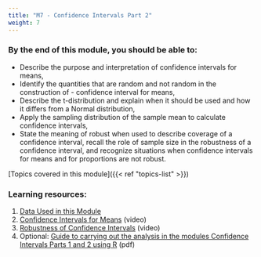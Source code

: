 ```yaml
---
title: "M7 - Confidence Intervals Part 2"
weight: 7
---
```


### By the end of this module, you should be able to:

- Describe the purpose and interpretation of confidence intervals for means,
- Identify the quantities that are random and not random in the construction of - confidence interval for means,
- Describe the t-distribution and explain when it should be used and how it differs from a Normal distribution,
- Apply the sampling distribution of the sample mean to calculate confidence intervals,
- State the meaning of robust when used to describe coverage of a confidence interval, recall the role of sample size in the robustness of a confidence interval, and recognize situations when confidence intervals for means and for proportions are not robust.

[Topics covered in this module]({{< ref "topics-list" >}})

### Learning resources:

1. [Data Used in this Module](./1-data-used)
2. [Confidence Intervals for Means](./2-confidence-intervals-for-means) (video)
3. [Robustness of Confidence Intervals](./3-robustness-of-confidence-intervals) (video)
4. Optional: [Guide to carrying out the analysis in the modules Confidence Intervals Parts 1 and 2 using R](./CI_R.pdf) (pdf)
